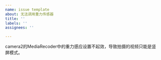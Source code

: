 ```yaml
---
name: issue template
about: 无法调用重力传感器
title: ''
labels: ''
assignees: ''

---
```


camera2的MediaRecoder中的重力感应设置不起效，导致拍摄的视频只能是竖屏模式。
